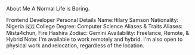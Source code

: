 About Me
A Normal Life is Boring.

Frontend Developer
Personal Details
Name:Hilary Samson
Nationality: Nigeria 🇳🇬
College Degree: Computer Science
Aliases & Traits
Aliases: Mista4chun, Fire Hashira
Zodiac: Gemini
Availability: Freelance, Remote, & Hybrid
Note: I'm available to work remotely and hybrid. I'm also open to physical work and relocation, regardless of the location.